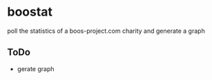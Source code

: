 # boostat
poll the statistics of a boos-project.com charity and generate a graph

## ToDo
* gerate graph
